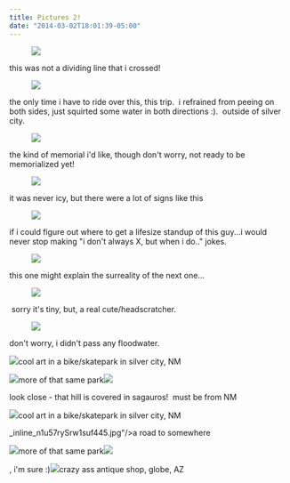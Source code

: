 ```yaml
---
title: Pictures 2!
date: "2014-03-02T18:01:39-05:00"
---
```


<p><figure class="tmblr-full" data-orig-height="252" data-orig-width="500" data-orig-src="https://66.media.tumblr.com/971d59ac714be00d39039a58d74355df/tumblr_inline_n1u4p2nEr91suf445.jpg"><img src="https://66.media.tumblr.com/0828a59ddcf46a8eef09293e1b622f38/tumblr_inline_pl2qoxGWJw1suf445_540.jpg" data-orig-height="252" data-orig-width="500" data-orig-src="https://66.media.tumblr.com/971d59ac714be00d39039a58d74355df/tumblr_inline_n1u4p2nEr91suf445.jpg"/></figure></p>
<p>this was not a dividing line that i crossed!</p>
<p><figure class="tmblr-full" data-orig-height="667" data-orig-width="500" data-orig-src="https://66.media.tumblr.com/037653de2c0fa47abd3655d92912f35c/tumblr_inline_n1u4pw08vS1suf445.jpg"><img src="https://66.media.tumblr.com/0ae606bb6ae2c699a24b0a325ba87b1c/tumblr_inline_pl2qoyELPI1suf445_540.jpg" data-orig-height="667" data-orig-width="500" data-orig-src="https://66.media.tumblr.com/037653de2c0fa47abd3655d92912f35c/tumblr_inline_n1u4pw08vS1suf445.jpg"/></figure></p>
<p>the only time i have to ride over this, this trip.  i refrained from peeing on both sides, just squirted some water in both directions :).  outside of silver city.</p>
<p><figure class="tmblr-full" data-orig-height="284" data-orig-width="500" data-orig-src="https://66.media.tumblr.com/34cfc6ee5ff733517d020244c4bfca64/tumblr_inline_n1u4q7kBdM1suf445.jpg"><img src="https://66.media.tumblr.com/2fb638c863f03b2e66acbcf7fc93f8b5/tumblr_inline_pl2qoyXTik1suf445_540.jpg" data-orig-height="284" data-orig-width="500" data-orig-src="https://66.media.tumblr.com/34cfc6ee5ff733517d020244c4bfca64/tumblr_inline_n1u4q7kBdM1suf445.jpg"/></figure></p>
<p>the kind of memorial i'd like, though don't worry, not ready to be memorialized yet!</p>
<p><figure class="tmblr-full" data-orig-height="231" data-orig-width="500" data-orig-src="https://66.media.tumblr.com/6a53e0a9592da2c4a621f990f537a3b1/tumblr_inline_n1u4qerfsC1suf445.jpg"><img src="https://66.media.tumblr.com/1c101c3ef13550a6b1d3ff547b96e3a9/tumblr_inline_pl2qoyUqDa1suf445_540.jpg" data-orig-height="231" data-orig-width="500" data-orig-src="https://66.media.tumblr.com/6a53e0a9592da2c4a621f990f537a3b1/tumblr_inline_n1u4qerfsC1suf445.jpg"/></figure></p>
<p>it was never icy, but there were a lot of signs like this</p>
<p><figure class="tmblr-full" data-orig-height="667" data-orig-width="500" data-orig-src="https://66.media.tumblr.com/44b928b4cd49634f06db31ef63c97a69/tumblr_inline_n1u50j0Yiu1suf445.jpg"><img src="https://66.media.tumblr.com/7044f26f0a718ae65c0f99cce1bc625e/tumblr_inline_pl2qozTAAL1suf445_540.jpg" data-orig-height="667" data-orig-width="500" data-orig-src="https://66.media.tumblr.com/44b928b4cd49634f06db31ef63c97a69/tumblr_inline_n1u50j0Yiu1suf445.jpg"/></figure></p>
<p>if i could figure out where to get a lifesize standup of this guy...i would never stop making "i don't always X, but when i do.." jokes.</p>
<p><figure class="tmblr-full" data-orig-height="375" data-orig-width="500" data-orig-src="https://66.media.tumblr.com/eac9e765106062339aaf3518e9275e07/tumblr_inline_n1u51nZuti1suf445.jpg"><img src="https://66.media.tumblr.com/7b5267d229006e139c265455ed51e7f7/tumblr_inline_pl2qozrgcL1suf445_540.jpg" data-orig-height="375" data-orig-width="500" data-orig-src="https://66.media.tumblr.com/eac9e765106062339aaf3518e9275e07/tumblr_inline_n1u51nZuti1suf445.jpg"/></figure>this one might explain the surreality of the next one...</p>

<p><figure class="tmblr-full" data-orig-height="191" data-orig-width="500" data-orig-src="https://66.media.tumblr.com/7abaa52aa7dbcf48ac8b3b8ed89a983a/tumblr_inline_n1u50x0H5t1suf445.jpg"><img src="https://66.media.tumblr.com/1f75928fc0a4c7b755ccb32eeb50daee/tumblr_inline_pl2qp0cB1o1suf445_540.jpg" data-orig-height="191" data-orig-width="500" data-orig-src="https://66.media.tumblr.com/7abaa52aa7dbcf48ac8b3b8ed89a983a/tumblr_inline_n1u50x0H5t1suf445.jpg"/></figure></p>
<p> sorry it's tiny, but, a real cute/headscratcher.</p>
<p><figure class="tmblr-full" data-orig-height="258" data-orig-width="500" data-orig-src="https://66.media.tumblr.com/035bac59e879f81a011e4014159ec602/tumblr_inline_n1u50n8m8I1suf445.jpg"><img src="https://66.media.tumblr.com/b8e02657ac9f4e2fbcb63854426f34ce/tumblr_inline_pl2qp0K7JH1suf445_540.jpg" data-orig-height="258" data-orig-width="500" data-orig-src="https://66.media.tumblr.com/035bac59e879f81a011e4014159ec602/tumblr_inline_n1u50n8m8I1suf445.jpg"/></figure>don't worry, i didn't pass any floodwater.</p>
<p><img src="https://66.media.tumblr.com/d8430fb7ee97889ae5d1b9c354041179/tumblr_inline_n1u56s50i91suf445.jpg"/>cool art in a bike/skatepark in silver city, NM</p>
<p><img src="https://66.media.tumblr.com/ff490e106e847c2db335da548700cae0/tumblr_inline_n1u574obvI1suf445.jpg"/>more of that same park<img src="https://66.media.tumblr.com/81046c287e15584d8ffc385961d631c1/tumblr_inline_n1u58n0odK1suf445.jpg"/></p>
<p>look close - that hill is covered in sagauros!  must be from NM</p>
<p><img src="https://66.media.tumblr.com/6deaa620340bd288527b2e0e31a5f6db/tumblr<p><img src="https://66.media.tumblr.com/d8430fb7ee97889ae5d1b9c354041179/tumblr_inline_n1u56s50i91suf445.jpg"/>cool art in a bike/skatepark in silver city, NM</p>
_inline_n1u57rySrw1suf445.jpg"/>a road to somewhere<p><img src="https://66.media.tumblr.com/ff490e106e847c2db335da548700cae0/tumblr_inline_n1u574obvI1suf445.jpg"/>more of that same park<img src="https://66.media.tumblr.com/81046c287e15584d8ffc385961d631c1/tumblr_inline_n1u58n0odK1suf445.jpg"/></p>
, i'm sure :)<img src="https:<p>look close - that hill is covered in sagauros!  must be from NM</p>
//66.media.tumblr.com/c58a670103a967807cbcc7a8e4cf2fe2/tumblr_inline_n1u5apZ2MK1suf445.jpg"/>crazy ass antique shop, globe, AZ</p>
<!-- <span id="timestamp"> March 2nd, 2014 4:52pm </span>a -->

